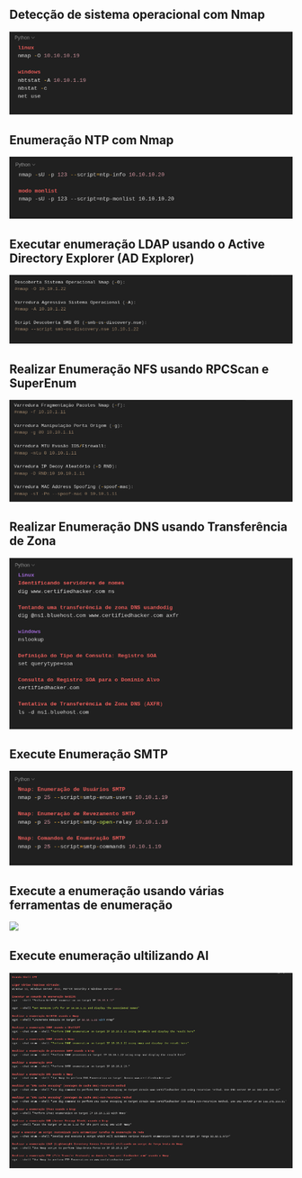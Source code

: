<h2>Detecção de sistema operacional com Nmap</h2>
<img src="https://github.com/Diegodevcyber/Certified-Ethical-Hacker-V13/blob/main/Module%2004%20-%20Labs/images/1.png">
<h2>Enumeração NTP com Nmap</h2>
<img src="https://github.com/Diegodevcyber/Certified-Ethical-Hacker-V13/blob/main/Module%2004%20-%20Labs/images/2.png">
<h2>Executar enumeração LDAP usando o Active Directory Explorer (AD Explorer)</h2>
<img src="https://github.com/Diegodevcyber/Certified-Ethical-Hacker-V13/blob/main/Module%2004%20-%20Labs/images/3.png">
<h2>Realizar Enumeração NFS usando RPCScan e SuperEnum</h2>
<img src="https://github.com/Diegodevcyber/Certified-Ethical-Hacker-V13/blob/main/Module%2004%20-%20Labs/images/4.png">
<h2>Realizar Enumeração DNS usando Transferência de Zona</h2>
<img src="https://github.com/Diegodevcyber/Certified-Ethical-Hacker-V13/blob/main/Module%2004%20-%20Labs/images/5.png">
<h2>Execute Enumeração SMTP</h2>
<img src="https://github.com/Diegodevcyber/Certified-Ethical-Hacker-V13/blob/main/Module%2004%20-%20Labs/images/6.png">
<h2>Execute a enumeração usando várias ferramentas de enumeração</h2>
<img src="https://github.com/Diegodevcyber/Certified-Ethical-Hacker-V13/blob/main/Module%2004%20-%20Labs/images/7.png">
<h2>Execute enumeração ultilizando Al</h2>
<img src="https://github.com/Diegodevcyber/Certified-Ethical-Hacker-V13/blob/main/Module%2004%20-%20Labs/images/8.png">
